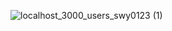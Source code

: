 ![localhost_3000_users_swy0123 (1)](https://github.com/swy0123/nextstudy/assets/61828877/9986ebf6-d533-492d-b5cf-0687aee563ef)
